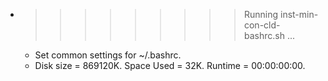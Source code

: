 * >>>>>>>>> Running inst-min-con-cld-bashrc.sh ...
  * Set common settings for ~/.bashrc.
  * Disk size = 869120K. Space Used = 32K. Runtime = 00:00:00:00.
